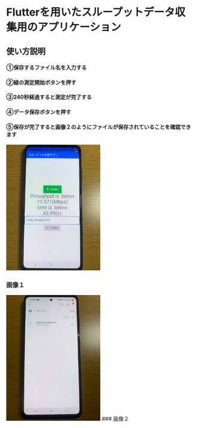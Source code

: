 # Flutterを用いたスループットデータ収集用のアプリケーション
## 使い方説明
#### ①保存するファイル名を入力する<br>
#### ②緑の測定開始ボタンを押す<br>
#### ③240秒経過すると測定が完了する<br>
#### ④データ保存ボタンを押す<br>
#### ⑤保存が完了すると画像２のようにファイルが保存されていることを確認できます<br>
<img src="https://github.com/sanoyuuto/sano_flutter/blob/master/screen1.jpg" width="50%" /><br>
###                              画像１<br>

<img src="https://github.com/sanoyuuto/sano_flutter/blob/master/screen2.jpg" width="50%" />
###                              画像２
